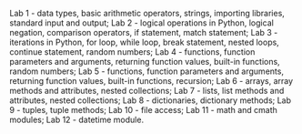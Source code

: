 Lab 1 - data types, basic arithmetic operators, strings, importing libraries, standard input and output;
Lab 2 - logical operations in Python, logical negation, comparison operators, if statement, match statement;
Lab 3 - iterations in Python, for loop, while loop, break statement, nested loops, continue statement, random numbers;
Lab 4 - functions, function parameters and arguments, returning function values, built-in functions, random numbers;
Lab 5 - functions, function parameters and arguments, returning function values, built-in functions, recursion;
Lab 6 - arrays, array methods and attributes, nested collections;
Lab 7 - lists, list methods and attributes, nested collections;
Lab 8 - dictionaries, dictionary methods;
Lab 9 - tuples, tuple methods;
Lab 10 - file access;
Lab 11 - math and cmath modules;
Lab 12 - datetime module.

